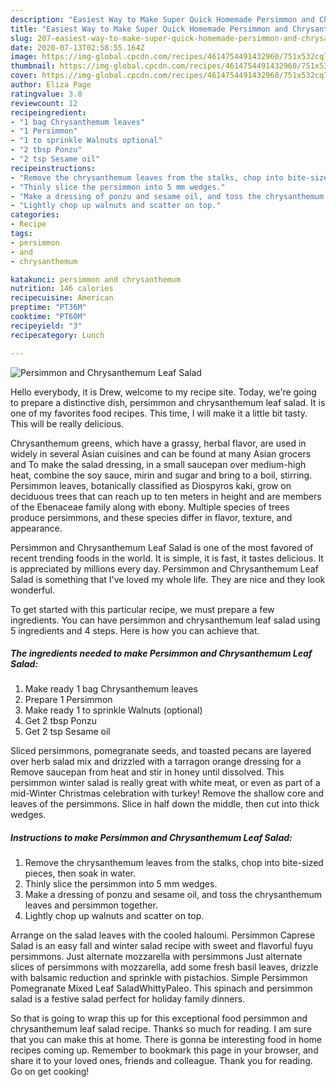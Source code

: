 ```yaml
---
description: "Easiest Way to Make Super Quick Homemade Persimmon and Chrysanthemum Leaf Salad"
title: "Easiest Way to Make Super Quick Homemade Persimmon and Chrysanthemum Leaf Salad"
slug: 207-easiest-way-to-make-super-quick-homemade-persimmon-and-chrysanthemum-leaf-salad
date: 2020-07-13T02:58:55.164Z
image: https://img-global.cpcdn.com/recipes/4614754491432960/751x532cq70/persimmon-and-chrysanthemum-leaf-salad-recipe-main-photo.jpg
thumbnail: https://img-global.cpcdn.com/recipes/4614754491432960/751x532cq70/persimmon-and-chrysanthemum-leaf-salad-recipe-main-photo.jpg
cover: https://img-global.cpcdn.com/recipes/4614754491432960/751x532cq70/persimmon-and-chrysanthemum-leaf-salad-recipe-main-photo.jpg
author: Eliza Page
ratingvalue: 3.8
reviewcount: 12
recipeingredient:
- "1 bag Chrysanthemum leaves"
- "1 Persimmon"
- "1 to sprinkle Walnuts optional"
- "2 tbsp Ponzu"
- "2 tsp Sesame oil"
recipeinstructions:
- "Remove the chrysanthemum leaves from the stalks, chop into bite-sized pieces, then soak in water."
- "Thinly slice the persimmon into 5 mm wedges."
- "Make a dressing of ponzu and sesame oil, and toss the chrysanthemum leaves and persimmon together."
- "Lightly chop up walnuts and scatter on top."
categories:
- Recipe
tags:
- persimmon
- and
- chrysanthemum

katakunci: persimmon and chrysanthemum 
nutrition: 146 calories
recipecuisine: American
preptime: "PT36M"
cooktime: "PT60M"
recipeyield: "3"
recipecategory: Lunch

---
```



![Persimmon and Chrysanthemum Leaf Salad](https://img-global.cpcdn.com/recipes/4614754491432960/751x532cq70/persimmon-and-chrysanthemum-leaf-salad-recipe-main-photo.jpg)

Hello everybody, it is Drew, welcome to my recipe site. Today, we're going to prepare a distinctive dish, persimmon and chrysanthemum leaf salad. It is one of my favorites food recipes. This time, I will make it a little bit tasty. This will be really delicious.

Chrysanthemum greens, which have a grassy, herbal flavor, are used in widely in several Asian cuisines and can be found at many Asian grocers and To make the salad dressing, in a small saucepan over medium-high heat, combine the soy sauce, mirin and sugar and bring to a boil, stirring. Persimmon leaves, botanically classified as Diospyros kaki, grow on deciduous trees that can reach up to ten meters in height and are members of the Ebenaceae family along with ebony. Multiple species of trees produce persimmons, and these species differ in flavor, texture, and appearance.

Persimmon and Chrysanthemum Leaf Salad is one of the most favored of recent trending foods in the world. It is simple, it is fast, it tastes delicious. It is appreciated by millions every day. Persimmon and Chrysanthemum Leaf Salad is something that I've loved my whole life. They are nice and they look wonderful.


To get started with this particular recipe, we must prepare a few ingredients. You can have persimmon and chrysanthemum leaf salad using 5 ingredients and 4 steps. Here is how you can achieve that.

<!--inarticleads1-->

##### The ingredients needed to make Persimmon and Chrysanthemum Leaf Salad:

1. Make ready 1 bag Chrysanthemum leaves
1. Prepare 1 Persimmon
1. Make ready 1 to sprinkle Walnuts (optional)
1. Get 2 tbsp Ponzu
1. Get 2 tsp Sesame oil


Sliced persimmons, pomegranate seeds, and toasted pecans are layered over herb salad mix and drizzled with a tarragon orange dressing for a Remove saucepan from heat and stir in honey until dissolved. This persimmon winter salad is really great with white meat, or even as part of a mid-Winter Christmas celebration with turkey! Remove the shallow core and leaves of the persimmons. Slice in half down the middle, then cut into thick wedges. 

<!--inarticleads2-->

##### Instructions to make Persimmon and Chrysanthemum Leaf Salad:

1. Remove the chrysanthemum leaves from the stalks, chop into bite-sized pieces, then soak in water.
1. Thinly slice the persimmon into 5 mm wedges.
1. Make a dressing of ponzu and sesame oil, and toss the chrysanthemum leaves and persimmon together.
1. Lightly chop up walnuts and scatter on top.


Arrange on the salad leaves with the cooled haloumi. Persimmon Caprese Salad is an easy fall and winter salad recipe with sweet and flavorful fuyu persimmons. Just alternate mozzarella with persimmons Just alternate slices of persimmons with mozzarella, add some fresh basil leaves, drizzle with balsamic reduction and sprinkle with pistachios. Simple Persimmon Pomegranate Mixed Leaf SaladWhittyPaleo. This spinach and persimmon salad is a festive salad perfect for holiday family dinners. 

So that is going to wrap this up for this exceptional food persimmon and chrysanthemum leaf salad recipe. Thanks so much for reading. I am sure that you can make this at home. There is gonna be interesting food in home recipes coming up. Remember to bookmark this page in your browser, and share it to your loved ones, friends and colleague. Thank you for reading. Go on get cooking!
